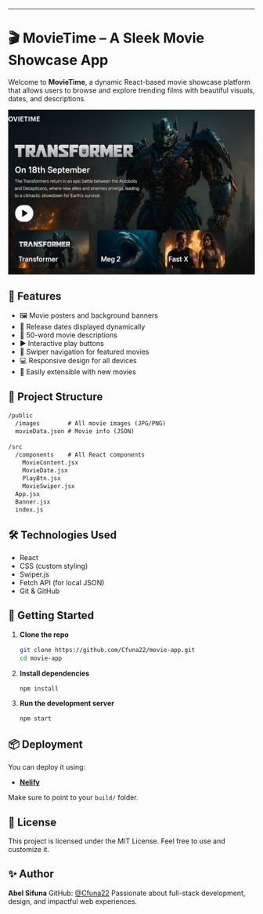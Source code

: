 ---

# 🎬 MovieTime – A Sleek Movie Showcase App

Welcome to **MovieTime**, a dynamic React-based movie showcase platform that allows users to browse and explore trending films with beautiful visuals, dates, and descriptions.

![Banner](./Transfomer.png) 

## 🚀 Features

* 🖼️ Movie posters and background banners
* 📅 Release dates displayed dynamically
* 📝 50-word movie descriptions
* ▶️ Interactive play buttons
* 🔄 Swiper navigation for featured movies
* 💻 Responsive design for all devices
* 🔧 Easily extensible with new movies

## 📂 Project Structure

```
/public
  /images        # All movie images (JPG/PNG)
  movieData.json # Movie info (JSON)

/src
  /components    # All React components
    MovieContent.jsx
    MovieDate.jsx
    PlayBtn.jsx
    MovieSwiper.jsx
  App.jsx
  Banner.jsx
  index.js
```

## 🛠️ Technologies Used

* React
* CSS (custom styling)
* Swiper.js
* Fetch API (for local JSON)
* Git & GitHub

## 🧪 Getting Started

1. **Clone the repo**

   ```bash
   git clone https://github.com/Cfuna22/movie-app.git
   cd movie-app
   ```

2. **Install dependencies**

   ```bash
   npm install
   ```

3. **Run the development server**

   ```bash
   npm start
   ```

## 📦 Deployment

You can deploy it using:

* **[Nelify](https://nelify.com/)**


Make sure to point to your `build/` folder.

## 📄 License

This project is licensed under the MIT License. Feel free to use and customize it.

## ✨ Author

**Abel Sifuna**
GitHub: [@Cfuna22](https://github.com/Cfuna22)
Passionate about full-stack development, design, and impactful web experiences.

